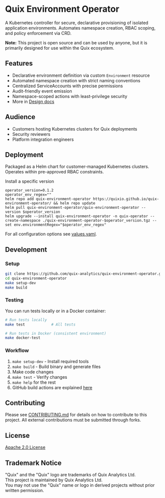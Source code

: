 # Quix Environment Operator

A Kubernetes controller for secure, declarative provisioning of isolated application environments. Automates namespace creation, RBAC scoping, and policy enforcement via CRD.

**Note:** This project is open source and can be used by anyone, but it is primarily designed for use within the Quix ecosystem.

## Features

- Declarative environment definition via custom `Environment` resource
- Automated namespace creation with strict naming conventions
- Centralized ServiceAccounts with precise permissions
- Audit-friendly event emission
- Namespace-scoped actions with least-privilege security
- More in [Design docs](/docs/CONTROLLER_DESIGN.md)

## Audience

- Customers hosting Kubernetes clusters for Quix deployments
- Security reviewers
- Platform integration engineers

## Deployment

Packaged as a Helm chart for customer-managed Kubernetes clusters. Operates within pre-approved RBAC constraints.

Install a specific version
```
operator_version=0.1.2
operator_env_regex=""
helm repo add quix-environment-operator https://quixio.github.io/quix-environment-operator/ && helm repo update
helm pull quix-environment-operator/quix-environment-operator --version $operator_version
helm upgrade --install quix-environment-operator -n quix-operator --create-namespace ./quix-environment-operator-$operator_version.tgz --set env.environmentRegex="$operator_env_regex"
```
For all configuration options see [values.yaml](deploy/quix-environment-operator/values.yaml).

## Development

### Setup

```bash
git clone https://github.com/quix-analytics/quix-environment-operator.git
cd quix-environment-operator
make setup-dev
make build
```

### Testing

You can run tests locally or in a Docker container:

```bash
# Run tests locally
make test            # All tests

# Run tests in Docker (consistent environment)
make docker-test
```

### Workflow

1. `make setup-dev` - Install required tools
2. `make build` - Build binary and generate files
3. Make code changes
4. `make test` - Verify changes
5. `make help` for the rest
6. GitHub build actions are explained [here](.github/GHACTION_README.md)

## Contributing

Please see [CONTRIBUTING.md](CONTRIBUTING.md) for details on how to contribute to this project. All external contributions must be submitted through forks.

## License

[Apache 2.0 License](./LICENSE)  

## Trademark Notice

"Quix" and the "Quix" logo are trademarks of Quix Analytics Ltd.  
This project is maintained by Quix Analytics Ltd.  
You may not use the "Quix" name or logo in derived projects without prior written permission.